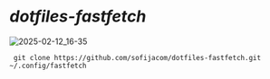 # *dotfiles-fastfetch*

![2025-02-12_16-35](https://github.com/user-attachments/assets/9106c420-7dfc-47b6-8a9e-7374f0e7e8af)

```
 git clone https://github.com/sofijacom/dotfiles-fastfetch.git ~/.config/fastfetch
```
